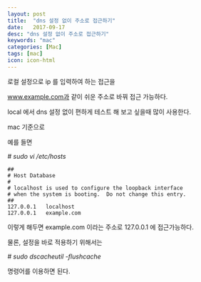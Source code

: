 ```yaml
---
layout: post
title:  "dns 설정 없이 주소로 접근하기"
date:   2017-09-17
desc: "dns 설정 없이 주소로 접근하기"
keywords: "mac"
categories: [Mac]
tags: [mac]
icon: icon-html
---
```


로컬 설정으로 ip 를 입력하여 하는 접근을

www.example.com과 같이 쉬운 주소로 바꿔 접근 가능하다.

local 에서 dns 설정 없이 편하게 테스트 해 보고 싶을때 많이 사용한다.

mac 기준으로

예를 들면 

*# sudo vi /etc/hosts*

```
##
# Host Database
#
# localhost is used to configure the loopback interface
# when the system is booting.  Do not change this entry.
##
127.0.0.1 	localhost
127.0.0.1	example.com
```

이렇게 해두면 example.com 이라는 주소로 127.0.0.1 에 접근가능하다.

물론, 설정을 바로 적용하기 위해서는 

*# sudo dscacheutil -flushcache*

명령어를 이용하면 된다.



